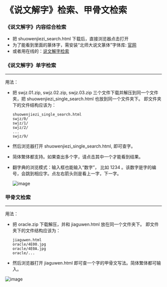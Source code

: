 # 《说文解字》检索、甲骨文检索

### 《说文解字》内容综合检索
- 把 shuowenjiezi_search.html 下载后，直接浏览器点击打开
- 为了能看到里面的篆体字，需安装“北师大说文篆体”字体库: [官网](https://wxy.bnu.edu.cn/xyzy/szzy/204310.html)
- 或者用在线的：[说文解字检索](https://superzhangmch.github.io/tiny_tools/shuowenjiezi_search.html)


### 《说文解字》单字检索
----

用法：
- 把 swjz.01.zip, swjz.02.zip, swjz.03.zip 三个文件下载并解压到同一个文件夹，把 shuowenjiezi_single_search.html 也放到同一个文件夹下。
  即文件夹下的文件结构应该为：
  ```
  shuowenjiezi_single_search.html
  swjz/0/
  swjz/1/
  swjz/2/
  ...
  swjz/9/
  ```
- 然后浏览器打开 shuowenjiezi_single_search.html, 即可查字。
- 简体繁体都支持。如果查出多个字，请点击其中一个才能看到结果。
- 翻字典的浏览模式：输入框也能输入“数字”， 比如 1234 。该数字是字的编号，会跳到相应字。点左右箭头则是看上一字，下一字。
  
  ![image](https://github.com/user-attachments/assets/19380ea0-c9a9-4a7a-ad41-20767ca29dcc)


### 甲骨文检索
----

用法：
- 把 oracle.zip 下载解压，并和 jiaguwen.html 放在同一个文件夹下。
  即文件夹下的文件结构应该为：
  ```
  jiaguwen.html
  oracle/4E00.jpg
  oracle/4E0A.jpg
  oracle/... 
  ```
- 然后浏览器打开 jiaguwen.html 即可查一个字的甲骨文写法。简体繁体都可输入。
  
![image](https://github.com/user-attachments/assets/37f9a1f9-fd71-445d-873a-894d52b8cd16)

